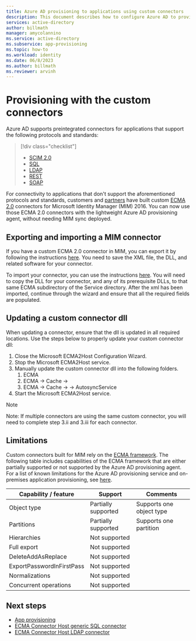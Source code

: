```yaml
---
title: Azure AD provisioning to applications using custom connectors
description: This document describes how to configure Azure AD to provision users with external systems that offer REST and SOAP APIs.
services: active-directory
author: billmath
manager: amycolannino
ms.service: active-directory
ms.subservice: app-provisioning
ms.topic: how-to
ms.workload: identity
ms.date: 06/8/2023
ms.author: billmath
ms.reviewer: arvinh
---
```



# Provisioning with the custom connectors

Azure AD supports preintegrated connectors for applications that support the following protocols and standards:  

> [!div class="checklist"]
> - [SCIM 2.0](on-premises-scim-provisioning.md)
> - [SQL](tutorial-ecma-sql-connector.md)
> - [LDAP](on-premises-ldap-connector-configure.md)
> - [REST](on-premises-ldap-connector-configure.md)
> - [SOAP](on-premises-ldap-connector-configure.md)

For connectivity to applications that don't support the aforementioned protocols and standards, customers and [partners](https://social.technet.microsoft.com/wiki/contents/articles/1589.fim-2010-mim-2016-management-agents-from-partners.aspx) have built custom [ECMA 2.0](/previous-versions/windows/desktop/forefront-2010/hh859557(v=vs.100)) connectors for Microsoft Identity Manager (MIM) 2016. You can now use those ECMA 2.0 connectors with the lightweight Azure AD provisioning agent, without needing MIM sync deployed.



## Exporting and importing a MIM connector
If you have a custom ECMA 2.0 connector in MIM, you can export it by following the instructions [here](on-premises-migrate-microsoft-identity-manager.md#export-a-connector-configuration-from-mim-sync).  You need to save the XML file, the DLL, and related software for your connector.

To import your connector, you can use the instructions [here](on-premises-migrate-microsoft-identity-manager.md#import-a-connector-configuration).  You will need to copy the DLL for your connector, and any of its prerequisite DLLs, to that same ECMA subdirectory of the Service directory.  After the xml has been imported, continue through the wizard and ensure that all the required fields are populated.

## Updating a custom connector dll
When updating a connector, ensure that the dll is updated in all required locations. Use the steps below to properly update your custom connector dll:
1. Close the Microsoft ECMA2Host Configuration Wizard.
2. Stop the Microsoft ECMA2Host service.
3. Manually update the custom connector dll into the following folders.
    1. ECMA
    2. ECMA -> Cache -> <Connector Name>
    3. ECMA -> Cache -> <Connector Name> -> AutosyncService
4. Start the Microsoft ECMA2Host service.
   
 > [!NOTE]
 > Note: If multiple connectors are using the same custom connector, you will need to complete step 3.ii and 3.iii for each connector. 
 
## Limitations 

Custom connectors built for MIM rely on the [ECMA framework](/previous-versions/windows/desktop/forefront-2010/hh859557(v=vs.100)). The following table includes capabilities of the ECMA framework that are either partially supported or not supported by the Azure AD provisioning agent. For a list of known limitations for the Azure AD provisioning service and on-premises application provisioning, see [here](known-issues.md#on-premises-application-provisioning).  


| **Capability / feature**   | **Support**   | **Comments**   | 
| --- | --- | --- | 
| Object type  | Partially supported  | Supports one object type  | 
| Partitions  | Partially supported  | Supports one partition  | 
| Hierarchies  | Not supported  |   | 
| Full export   | Not supported  |   | 
| DeleteAddAsReplace  | Not supported  |   | 
| ExportPasswordInFirstPass  | Not supported  |   | 
| Normalizations  | Not supported  |   | 
| Concurrent operations  | Not supported  |   |
 
## Next steps

- [App provisioning](user-provisioning.md)
- [ECMA Connector Host generic SQL connector](tutorial-ecma-sql-connector.md)
- [ECMA Connector Host LDAP connector](on-premises-ldap-connector-configure.md)


